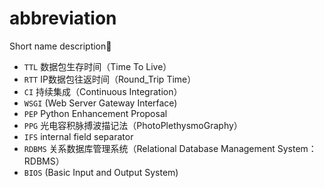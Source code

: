 # abbreviation

Short name description:kiss:

- `TTL` 数据包生存时间（Time To Live）
- `RTT` IP数据包往返时间（Round_Trip Time）
- `CI` 持续集成（Continuous Integration）
- `WSGI` (Web Server Gateway Interface)
- `PEP` Python Enhancement Proposal
- `PPG` 光电容积脉搏波描记法（PhotoPlethysmoGraphy）
- `IFS` internal field separator
- `RDBMS` 关系数据库管理系统（Relational Database Management System：RDBMS）
- `BIOS` (Basic Input and Output System)
